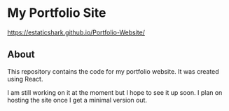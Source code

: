 # My Portfolio Site

https://estaticshark.github.io/Portfolio-Website/

## About
This repository contains the code for my portfolio website. It was created using React.

I am still working on it at the moment but I hope to see it up soon. I plan on hosting the site once I get a minimal version out.
